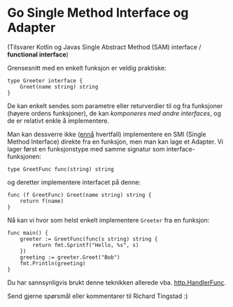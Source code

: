 # Go Single Method Interface og Adapter

(Tilsvarer Kotlin og Javas Single Abstract Method (SAM) interface / **functional interface**)

Grensesnitt med en enkelt funksjon er veldig praktiske:

```
type Greeter interface {
    Greet(name string) string
}
```

De kan enkelt sendes som parametre eller returverdier til og fra funksjoner (høyere ordens funksjoner),
de kan _komponeres med andre interfaces_, og de er relativt enkle å implementere.

Man kan dessverre ikke ([ennå](https://github.com/golang/go/issues/47487) hvertfall) implementere en SMI (Single Method Interface) direkte fra en funksjon, men man kan lage et Adapter. Vi lager først en funksjonstype med samme signatur som interface-funksjonen:

```
type GreetFunc func(string) string
```

og deretter implementere interfacet på denne:

```
func (f GreetFunc) Greet(name string) string {
    return f(name)
}
```

Nå kan vi hvor som helst enkelt implementere `Greeter` fra en funksjon:

```
func main() {
    greeter := GreetFunc(func(s string) string {
        return fmt.Sprintf("Hello, %s", s)
    })
    greeting := greeter.Greet("Bob")
    fmt.Println(greeting)
}
```

Du har sannsynligvis brukt denne teknikken allerede vba. [http.HandlerFunc](https://github.com/golang/go/blob/go1.20/src/net/http/server.go#L2114-L2123).

Send gjerne spørsmål eller kommentarer til Richard Tingstad :)

